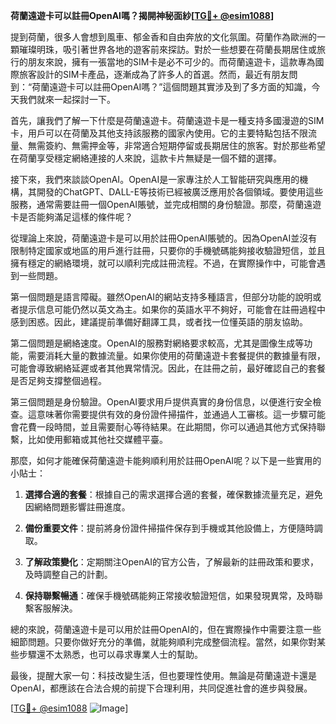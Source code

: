 **荷蘭遠遊卡可以註冊OpenAI嗎？揭開神秘面紗[[TG💪+ @esim1088](https://t.me/s/esim1088)]**

提到荷蘭，很多人會想到風車、郁金香和自由奔放的文化氛圍。荷蘭作為歐洲的一顆璀璨明珠，吸引著世界各地的遊客前來探訪。對於一些想要在荷蘭長期居住或旅行的朋友來說，擁有一張當地的SIM卡是必不可少的。而荷蘭遠遊卡，這款專為國際旅客設計的SIM卡產品，逐漸成為了許多人的首選。然而，最近有朋友問到：“荷蘭遠遊卡可以註冊OpenAI嗎？”這個問題其實涉及到了多方面的知識，今天我們就來一起探討一下。

首先，讓我們了解一下什麼是荷蘭遠遊卡。荷蘭遠遊卡是一種支持多國漫遊的SIM卡，用戶可以在荷蘭及其他支持該服務的國家內使用。它的主要特點包括不限流量、無需簽約、無需押金等，非常適合短期停留或長期居住的旅客。對於那些希望在荷蘭享受穩定網絡連接的人來說，這款卡片無疑是一個不錯的選擇。

接下來，我們來談談OpenAI。OpenAI是一家專注於人工智能研究與應用的機構，其開發的ChatGPT、DALL-E等技術已經被廣泛應用於各個領域。要使用這些服務，通常需要註冊一個OpenAI賬號，並完成相關的身份驗證。那麼，荷蘭遠遊卡是否能夠滿足這樣的條件呢？

從理論上來說，荷蘭遠遊卡是可以用於註冊OpenAI賬號的。因為OpenAI並沒有限制特定國家或地區的用戶進行註冊，只要你的手機號碼能夠接收驗證短信，並且擁有穩定的網絡環境，就可以順利完成註冊流程。不過，在實際操作中，可能會遇到一些問題。

第一個問題是語言障礙。雖然OpenAI的網站支持多種語言，但部分功能的說明或者提示信息可能仍然以英文為主。如果你的英語水平不夠好，可能會在註冊過程中感到困惑。因此，建議提前準備好翻譯工具，或者找一位懂英語的朋友協助。

第二個問題是網絡速度。OpenAI的服務對網絡要求較高，尤其是圖像生成等功能，需要消耗大量的數據流量。如果你使用的荷蘭遠遊卡套餐提供的數據量有限，可能會導致網絡延遲或者其他異常情況。因此，在註冊之前，最好確認自己的套餐是否足夠支撐整個過程。

第三個問題是身份驗證。OpenAI要求用戶提供真實的身份信息，以便進行安全檢查。這意味著你需要提供有效的身份證件掃描件，並通過人工審核。這一步驟可能會花費一段時間，並且需要耐心等待結果。在此期間，你可以通過其他方式保持聯繫，比如使用郵箱或其他社交媒體平臺。

那麼，如何才能確保荷蘭遠遊卡能夠順利用於註冊OpenAI呢？以下是一些實用的小貼士：

1. **選擇合適的套餐**：根據自己的需求選擇合適的套餐，確保數據流量充足，避免因網絡問題影響註冊進度。
   
2. **備份重要文件**：提前將身份證件掃描件保存到手機或其他設備上，方便隨時調取。
   
3. **了解政策變化**：定期關注OpenAI的官方公告，了解最新的註冊政策和要求，及時調整自己的計劃。
   
4. **保持聯繫暢通**：確保手機號碼能夠正常接收驗證短信，如果發現異常，及時聯繫客服解決。

總的來說，荷蘭遠遊卡是可以用於註冊OpenAI的，但在實際操作中需要注意一些細節問題。只要你做好充分的準備，就能夠順利完成整個流程。當然，如果你對某些步驟還不太熟悉，也可以尋求專業人士的幫助。

最後，提醒大家一句：科技改變生活，但也要理性使用。無論是荷蘭遠遊卡還是OpenAI，都應該在合法合規的前提下合理利用，共同促進社會的進步與發展。

[[TG💪+ @esim1088](https://t.me/s/esim1088) ![Image](https://i.postimg.cc/4NQfJmqS/Snipaste-2025-05-13-00-14-12.png)]